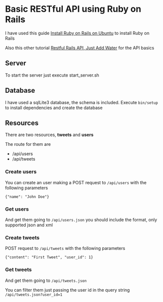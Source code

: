 # Basic RESTful API using Ruby on Rails

I have used this guide [Install Ruby on Rails on Ubuntu](https://www.digitalocean.com/community/tutorials/how-to-install-ruby-on-rails-on-ubuntu-12-04-lts-precise-pangolin-with-rvm) to install Ruby on Rails

Also this other tutorial [Restful Rails API, Just Add Water](https://codelation.com/blog/rails-restful-api-just-add-water) for the API basics

## Server
To start the server just execute start_server.sh

## Database
I have used a sqlLite3 database, the schema is included.
Execute ```bin/setup``` to install dependencies and create the database

## Resources
There are two resources, **tweets** and **users**

The route for them are 

- /api/users
- /api/tweets

### Create users
You can create an user making a POST request to ```/api/users``` with the following parameters

	{"name": "John Doe"}

### Get users
And get them going to ```/api/users.json``` you should include the format, only supported json and xml

### Create tweets
POST request to ```/api/tweets``` with the following parameters

	{"content": "First Tweet", "user_id": 1}

### Get tweets
And get them going to ```/api/tweets.json```

You can filter them just passing the user id in the query string
```/api/tweets.json?user_id=1```